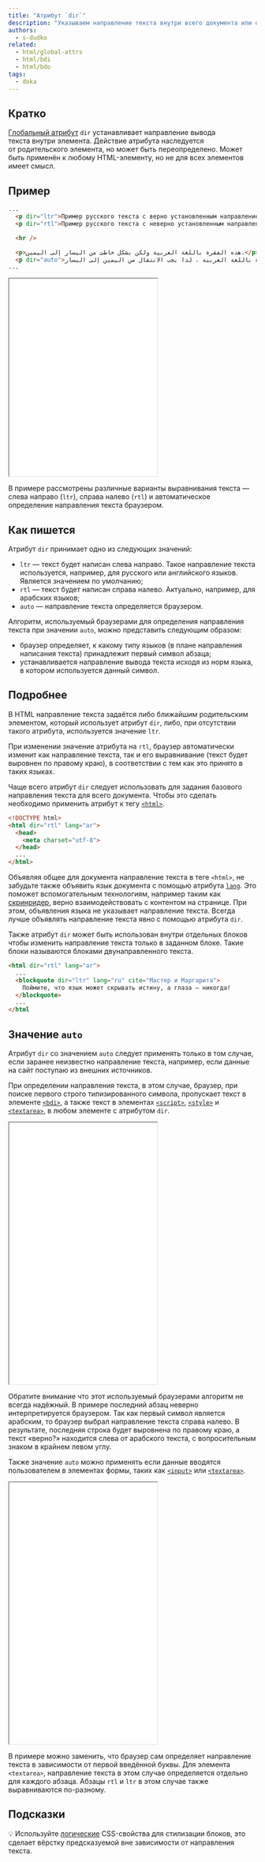 ```yaml
---
title: "Атрибут `dir`"
description: "Указываем направление текста внутри всего документа или отдельного элемента."
authors:
  - s-dudko
related:
  - html/global-attrs
  - html/bdi
  - html/bdo
tags:
  - doka
---
```


## Кратко

[Глобальный атрибут](/html/global-attrs/) `dir` устанавливает направление вывода текста внутри элемента. Действие атрибута наследуется от родительского элемента, но может быть переопределено. Может быть применён к любому HTML-элементу, но не для всех элементов имеет смысл.

## Пример

```html
...
  <p dir="ltr">Пример русского текста с верно установленным направлением.</p>
  <p dir="rtl">Пример русского текста с неверно установленным направлением.</p>

  <hr />

  <p>هذه الفقرة باللغة العربية ولكن بشكل خاطئ من اليسار إلى اليمين.</p>
  <p dir="auto">هذه الفقرة باللغة العربية ، لذا يجب الانتقال من اليمين إلى اليسار.</p>
...
```

<iframe title="Примеры использования" src="demos/dir-example/" height="400"></iframe>

В примере рассмотрены различные варианты выравнивания текста — слева направо (`ltr`), справа налево (`rtl`) и автоматическое определение направления текста браузером.

## Как пишется

Атрибут `dir` принимает одно из следующих значений:

- `ltr` — текст будет написан слева направо. Такое направление текста используется, например, для русского или английского языков. Является значением по умолчанию;
- `rtl` — текст будет написан справа налево. Актуально, например, для арабских языков;
- `auto` — направление текста определяется браузером.

Алгоритм, используемый браузерами для определения направления текста при значении `auto`, можно представить следующим образом:

- браузер определяет, к какому типу языков (в плане направления написания текста) принадлежит первый символ абзаца;
- устанавливается направление вывода текста исходя из норм языка, в котором используется данный символ.

## Подробнее

В HTML направление текста задаётся либо ближайшим родительским элементом, который использует атрибут `dir`, либо, при отсутствии такого атрибута, используется значение `ltr`.

При изменении значение атрибута на `rtl`, браузер автоматически изменит как направление текста, так и его выравнивание (текст будет выровнен по правому краю), в соответствии с тем как это принято в таких языках.

Чаще всего атрибут `dir` следует использовать для задания базового направления текста для всего документа. Чтобы это сделать необходимо применить атрибут к тегу [`<html>`](/html/html/).

```html
<!DOCTYPE html>
<html dir="rtl" lang="ar">
  <head>
    <meta charset="utf-8">
  </head>
  ...
</html>
```

Объявляя общее для документа направление текста в теге `<html>`, не забудьте также объявить язык документа с помощью атрибута [`lang`](/html/global-attrs/#lang). Это поможет вспомогательным технологиям, например таким как [скринридер](/a11y/screenreaders/), верно взаимодействовать с контентом на странице. При этом, объявления языка не указывает направление текста. Всегда лучше объявлять направление текста явно с помощью атрибута `dir`.

Также атрибут `dir` может быть использован внутри отдельных блоков чтобы изменить направление текста только в заданном блоке. Такие блоки называются блоками двунаправленного текста.

```html
<html dir="rtl" lang="ar">
  ...
  <blockquote dir="ltr" lang="ru" cite="Мастер и Маргарита">
    Поймите, что язык может скрывать истину, а глаза – никогда!
  </blockquote>
  ...
</html
```

## Значение `auto`

Атрибут `dir` со значением `auto` следует применять только в том случае, если заранее неизвестно направление текста, например, если данные на сайт поступаю из внешних источников.

При определении направления текста, в этом случае, браузер, при поиске первого строго типизированного символа, пропускает текст в элементе [`<bdi>`](/html/bdi/), а также текст в элементах [`<script>`](/html/script/), [`<style>`](/html/style/) и [`<textarea>`](/html/textarea/), в любом элементе с атрибутом `dir`.

<iframe title="Значение auto" src="demos/dir-auto/" height="530"></iframe>

Обратите внимание что этот используемый браузерами алгоритм не всегда надёжный. В примере последний абзац неверно интерпретируется браузером. Так как первый символ является арабским, то браузер выбрал направление текста справа налево. В результате, последняя строка будет выровнена по правому краю, а текст «верно?» находится слева от арабского текста, с вопросительным знаком в крайнем левом углу.

Также значение `auto` можно применять если данные вводятся пользователем в элементах формы, таких как [`<input>`](/html/input/) или [`<textarea>`](/html/textarea/).

<iframe title="Значение auto для элементов форм" src="demos/dir-auto-input/" height="530"></iframe>

В примере можно заменить, что браузер сам определяет направление текста в зависимости от первой введённой буквы. Для элемента `<textarea>`, направление текста в этом случае определяется отдельно для каждого абзаца. Абзацы `rtl` и `ltr` в этом случае также выравниваются по-разному.

## Подсказки

💡 Используйте [логические](https://developer.mozilla.org/en-US/docs/Web/CSS/CSS_logical_properties_and_values) CSS-свойства для стилизации блоков, это сделает вёрстку предсказуемой вне зависимости от направления текста.
